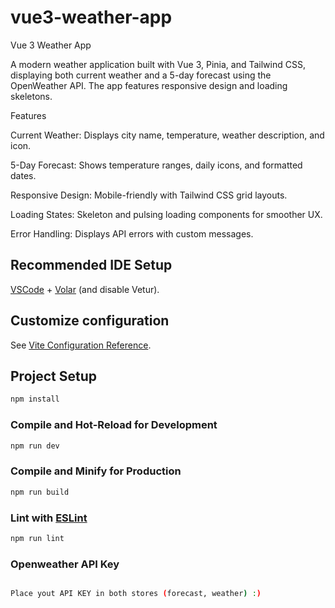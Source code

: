 # vue3-weather-app

Vue 3 Weather App

A modern weather application built with Vue 3, Pinia, and Tailwind CSS, displaying both current weather and a 5-day forecast using the OpenWeather API. The app features responsive design and loading skeletons.

Features

Current Weather: Displays city name, temperature, weather description, and icon.

5-Day Forecast: Shows temperature ranges, daily icons, and formatted dates.

Responsive Design: Mobile-friendly with Tailwind CSS grid layouts.

Loading States: Skeleton and pulsing loading components for smoother UX.

Error Handling: Displays API errors with custom messages.

## Recommended IDE Setup

[VSCode](https://code.visualstudio.com/) + [Volar](https://marketplace.visualstudio.com/items?itemName=Vue.volar) (and disable Vetur).

## Customize configuration

See [Vite Configuration Reference](https://vite.dev/config/).

## Project Setup

```sh
npm install
```

### Compile and Hot-Reload for Development

```sh
npm run dev
```

### Compile and Minify for Production

```sh
npm run build
```

### Lint with [ESLint](https://eslint.org/)

```sh
npm run lint
```
### Openweather API Key
```sh

Place yout API KEY in both stores (forecast, weather) :)
```
